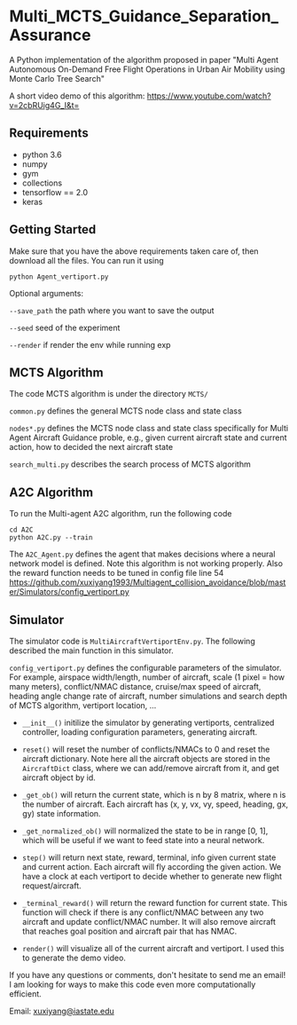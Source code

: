 # Multi_MCTS_Guidance_Separation_Assurance

A Python implementation of the algorithm proposed in paper "Multi Agent Autonomous On-Demand Free Flight Operations in Urban Air Mobility using Monte Carlo Tree Search"

A short video demo of this algorithm: https://www.youtube.com/watch?v=2cbRUig4G_I&t=

## Requirements

* python 3.6
* numpy
* gym
* collections
* tensorflow == 2.0
* keras


## Getting Started

Make sure that you have the above requirements taken care of, then download all the files. You can run it using

```
python Agent_vertiport.py
```

Optional arguments:

`--save_path` the path where you want to save the output

`--seed` seed of the experiment

`--render` if render the env while running exp


## MCTS Algorithm
The code MCTS algorithm is under the directory `MCTS/`

`common.py` defines the general MCTS node class and state class

`nodes*.py` defines the MCTS node class and state class specifically for Multi Agent Aircraft Guidance proble, e.g., given current aircraft state and current action, how to decided the next aircraft state

`search_multi.py` describes the search process of MCTS algorithm

## A2C Algorithm
To run the Multi-agent A2C algorithm, run the following code

```
cd A2C
python A2C.py --train
```

The `A2C_Agent.py` defines the agent that makes decisions where a neural network model is defined. Note this algorithm is not working properly. Also the reward function needs to be tuned in config file line 54 https://github.com/xuxiyang1993/Multiagent_collision_avoidance/blob/master/Simulators/config_vertiport.py

## Simulator
The simulator code is `MultiAircraftVertiportEnv.py`. The following described the main function in this simulator.

`config_vertiport.py` defines the configurable parameters of the simulator. For example, airspace width/length, number of aircraft, scale (1 pixel = how many meters), conflict/NMAC distance, cruise/max speed of aircraft, heading angle change rate of aircraft, number simulations and search depth of MCTS algorithm, vertiport location, ...

* `__init__()` initilize the simulator by generating vertiports, centralized controller, loading configuration parameters, generating aircraft.

* `reset()` will reset the number of conflicts/NMACs to 0 and reset the aircraft dictionary. Note here all the aircraft objects are stored in the `AircraftDict` class, where we can add/remove aircraft from it, and get aircraft object by id.

* `_get_ob()` will return the current state, which is n by 8 matrix, where n is the number of aircraft. Each aircraft has (x, y, vx, vy, speed, heading, gx, gy) state information.

* `_get_normalized_ob()` will normalized the state to be in range [0, 1], which will be useful if we want to feed state into a neural network.

* `step()` will return next state, reward, terminal, info given current state and current action. Each aircraft will fly according the given action. We have a clock at each vertiport to decide whether to generate new flight request/aircraft.

* `_terminal_reward()` will return the reward function for current state. This function will check if there is any conflict/NMAC between any two aircraft and update conflict/NMAC number. It will also remove aircraft that reaches goal position and aircraft pair that has NMAC.

* `render()` will visualize all of the current aircraft and vertiport. I used this to generate the demo video.


If you have any questions or comments, don't hesitate to send me an email! I am looking for ways to make this code even more computationally efficient.

Email: xuxiyang@iastate.edu
